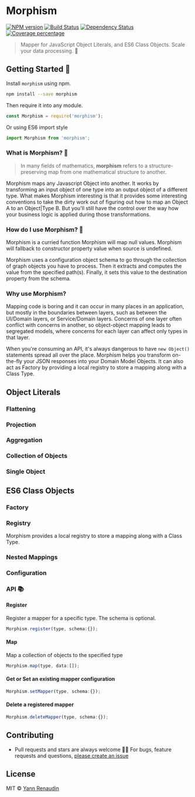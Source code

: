 # Morphism

[twitter-account]: https://twitter.com/renaudin_yann
[npm-image]: https://badge.fury.io/js/morphism.svg
[npm-url]: https://npmjs.org/package/morphism
[travis-image]: https://travis-ci.org/emyann/morphism.svg?branch=master
[travis-url]: https://travis-ci.org/emyann/morphism
[daviddm-image]: https://david-dm.org/emyann/morphism.svg?theme=shields.io
[daviddm-url]: https://david-dm.org/emyann/morphism
[coveralls-image]: https://coveralls.io/repos/emyann/morphism/badge.svg
[coveralls-url]: https://coveralls.io/r/emyann/morphism

[![NPM version][npm-image]][npm-url] [![Build Status][travis-image]][travis-url] [![Dependency Status][daviddm-image]][daviddm-url] [![Coverage percentage][coveralls-image]][coveralls-url]
> Mapper for JavaScript Object Literals, and ES6 Class Objects. Scale your data processing. 🚀

## Getting Started 🚀

Install `morphism` using npm.

```sh
npm install --save morphism
```

Then require it into any module.

```js
const Morphism = require('morphism');
```

Or using ES6 import style

```js
import Morphism from 'morphism';
```

### What is Morphism? 🤔

> In many fields of mathematics, **morphism** refers to a structure-preserving map from one mathematical structure to another.

Morphism maps any Javascript Object into another. It works by transforming an input object of one type into an output object of a different type. What makes Morphism interesting is that it provides some interesting conventions to take the dirty work out of figuring out how to map an Object A to an Object|Type B. But you'll still have the control over the way how your business logic is applied during those transformations.

### How do I use Morphism? 🍔

Morphism is a curried function
Morphism will map null values.
Morphism will fallback to constructor property value when source is undefined.

Morphism uses a configuration object schema to go through the collection of graph objects you have to process. Then it extracts and computes the value from the specified path(s). Finally, it sets this value to the destination property from the schema.

### Why use Morphism?

Mapping code is boring and it can occur in many places in an application, but mostly in the boundaries between layers, such as between the UI/Domain layers, or Service/Domain layers. Concerns of one layer often conflict with concerns in another, so object-object mapping leads to segregated models, where concerns for each layer can affect only types in that layer.

When you're consuming an API, it's always dangerous to have `new Object()` statements spread all over the place. Morphism helps you transform on-the-fly  your JSON responses into your Domain Model Objects. It can also act as Factory by providing a local registry to store a mapping along with a Class Type.


## Object Literals
### Flattening

### Projection

### Aggregation

### Collection of Objects

### Single Object

## ES6 Class Objects
### Factory

### Registry

Morphism provides a local registry to store a mapping along with a Class Type.

### Nested Mappings

### Configuration


### API 📚

#### Register

Register a mapper for a specific type. The schema is optional.

```js
Morphism.register(type, schema:{});
```

#### Map

Map a collection of objects to the specified type

```js
Morphism.map(type, data:[]);
```

#### Get or Set an existing mapper configuration

```js
Morphism.setMapper(type, schema:{});
```

#### Delete a registered mapper

```js
Morphism.deleteMapper(type, schema:{});
```

## Contributing

- Pull requests and stars are always welcome 🙏🏽 For bugs, feature requests and questions, [please create an issue](https://github.com/emyann/morphism/issues)

## License

MIT © [Yann Renaudin][twitter-account]
